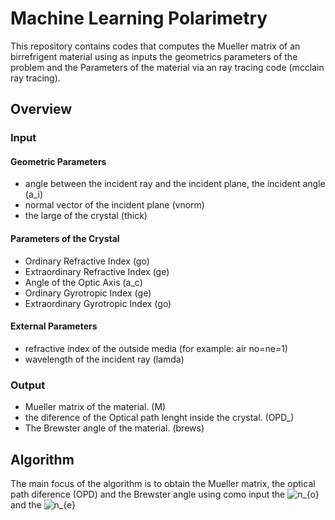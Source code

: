 # Machine Learning Polarimetry
This repository contains codes that computes the Mueller matrix of an birrefrigent material using as inputs the geometrics parameters of the problem and the Parameters of the material via an ray tracing code (mcclain ray tracing).
## Overview
### Input
#### Geometric Parameters
- angle between the incident ray and the incident plane, the incident angle (a_i)
- normal vector of the incident plane (vnorm)
- the large of the crystal (thick)
#### Parameters of the Crystal
- Ordinary Refractive Index (go)
- Extraordinary Refractive Index (ge)
- Angle of the Optic Axis (a_c)
- Ordinary Gyrotropic Index (ge)
- Extraordinary Gyrotropic Index (go)
#### External Parameters
- refractive index of the outside media (for example: air no=ne=1)
- wavelength of the incident ray (lamda)
### Output
- Mueller matrix of the material. (M)
- the diference of the Optical path lenght inside the crystal. (OPD_)
- The Brewster angle of the material. (brews)
## Algorithm
The main focus of the algorithm is to obtain the Mueller matrix, the optical path diference (OPD) and the Brewster angle using como input the <img src="https://latex.codecogs.com/svg.image?n_{o}" title="n_{o}" /> and the <img src="https://latex.codecogs.com/svg.image?n_{e}" title="n_{e}" /> 

